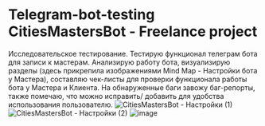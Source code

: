 # Telegram-bot-testing CitiesMastersBot - Freelance project
Исследовательское тестирование. Тестирую функционал телеграм бота для записи к мастерам. 
Анализирую работу бота, визуализирую разделы (здесь прикрепила изображениями Mind Map - Настройки бота у Мастера), составляю чек-листы для проверки функционала работы бота у Мастера и Клиента. На обнаруженные баги завожу баг-репорты, также помечаю, что можно исправить/ добавить для удобства использования пользователю.
![CitiesMastersBot - Настройки (1)](https://user-images.githubusercontent.com/120137263/230979950-40f7f391-e406-4f35-9ee0-e5c444eff0ab.jpg)
![CitiesMastersBot - Настройки (2)](https://user-images.githubusercontent.com/120137263/230980093-cd39587c-a19b-42eb-8a88-2dfeab38594e.jpg)
![image](https://user-images.githubusercontent.com/120137263/230980286-9f2858f4-a44c-4717-8d65-edef07dac421.png)
